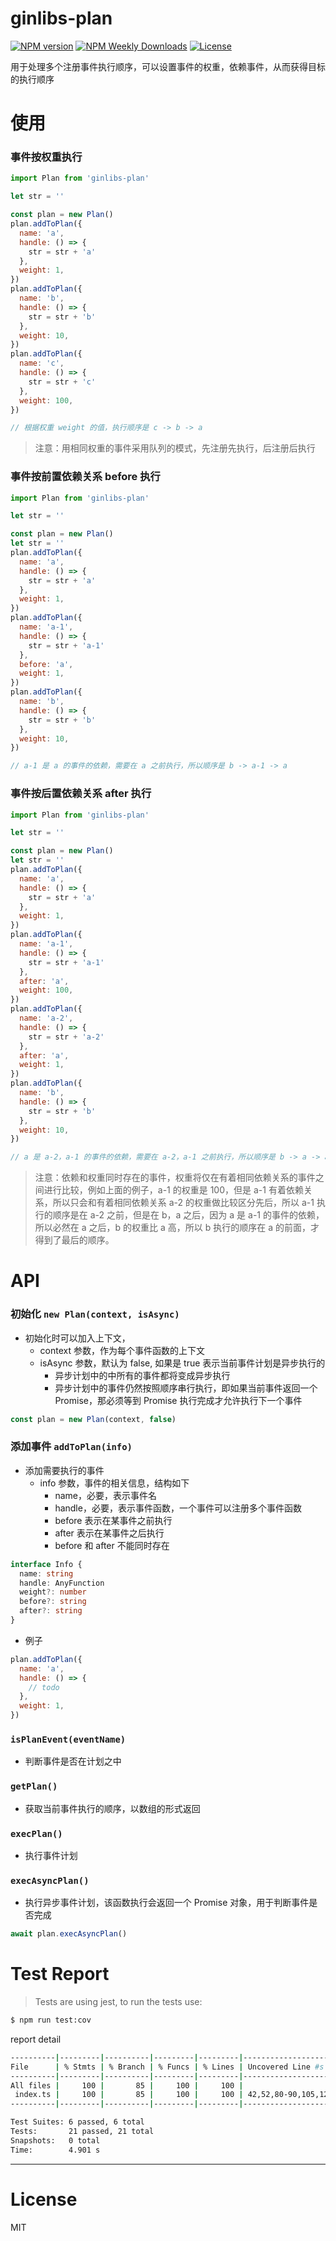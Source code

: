 # ginlibs-plan

[![NPM version](https://badgen.net/npm/v/ginlibs-plan)](https://www.npmjs.com/package/ginlibs-plan)
[![NPM Weekly Downloads](https://badgen.net/npm/dw/ginlibs-plan)](https://www.npmjs.com/package/ginlibs-plan)
[![License](https://badgen.net/npm/license/ginlibs-plan)](https://www.npmjs.com/package/ginlibs-plan)

用于处理多个注册事件执行顺序，可以设置事件的权重，依赖事件，从而获得目标的执行顺序

# 使用

### 事件按权重执行

```js
import Plan from 'ginlibs-plan'

let str = ''

const plan = new Plan()
plan.addToPlan({
  name: 'a',
  handle: () => {
    str = str + 'a'
  },
  weight: 1,
})
plan.addToPlan({
  name: 'b',
  handle: () => {
    str = str + 'b'
  },
  weight: 10,
})
plan.addToPlan({
  name: 'c',
  handle: () => {
    str = str + 'c'
  },
  weight: 100,
})

// 根据权重 weight 的值，执行顺序是 c -> b -> a
```

> 注意：用相同权重的事件采用队列的模式，先注册先执行，后注册后执行

### 事件按前置依赖关系 before 执行

```js
import Plan from 'ginlibs-plan'

let str = ''

const plan = new Plan()
let str = ''
plan.addToPlan({
  name: 'a',
  handle: () => {
    str = str + 'a'
  },
  weight: 1,
})
plan.addToPlan({
  name: 'a-1',
  handle: () => {
    str = str + 'a-1'
  },
  before: 'a',
  weight: 1,
})
plan.addToPlan({
  name: 'b',
  handle: () => {
    str = str + 'b'
  },
  weight: 10,
})

// a-1 是 a 的事件的依赖，需要在 a 之前执行，所以顺序是 b -> a-1 -> a
```

### 事件按后置依赖关系 after 执行

```js
import Plan from 'ginlibs-plan'

let str = ''

const plan = new Plan()
let str = ''
plan.addToPlan({
  name: 'a',
  handle: () => {
    str = str + 'a'
  },
  weight: 1,
})
plan.addToPlan({
  name: 'a-1',
  handle: () => {
    str = str + 'a-1'
  },
  after: 'a',
  weight: 100,
})
plan.addToPlan({
  name: 'a-2',
  handle: () => {
    str = str + 'a-2'
  },
  after: 'a',
  weight: 1,
})
plan.addToPlan({
  name: 'b',
  handle: () => {
    str = str + 'b'
  },
  weight: 10,
})

// a 是 a-2，a-1 的事件的依赖，需要在 a-2，a-1 之前执行，所以顺序是 b -> a -> a-1 -> a-2
```

> 注意：依赖和权重同时存在的事件，权重将仅在有着相同依赖关系的事件之间进行比较，例如上面的例子，a-1 的权重是 100，但是 a-1 有着依赖关系，所以只会和有着相同依赖关系 a-2 的权重做比较区分先后，所以 a-1 执行的顺序是在 a-2 之前，但是在 b，a 之后，因为 a 是 a-1 的事件的依赖，所以必然在 a 之后，b 的权重比 a 高，所以 b 执行的顺序在 a 的前面，才得到了最后的顺序。

# API

### 初始化 `new Plan(context, isAsync)`

- 初始化时可以加入上下文，
  - context 参数，作为每个事件函数的上下文
  - isAsync 参数，默认为 false, 如果是 true 表示当前事件计划是异步执行的
    - 异步计划中的中所有的事件都将变成异步执行
    - 异步计划中的事件仍然按照顺序串行执行，即如果当前事件返回一个 Promise，那必须等到 Promise 执行完成才允许执行下一个事件

```js
const plan = new Plan(context, false)
```

### 添加事件 `addToPlan(info)`

- 添加需要执行的事件
  - info 参数，事件的相关信息，结构如下
    - name，必要，表示事件名
    - handle，必要，表示事件函数，一个事件可以注册多个事件函数
    - before 表示在某事件之前执行
    - after 表示在某事件之后执行
    - before 和 after 不能同时存在

```ts
interface Info {
  name: string
  handle: AnyFunction
  weight?: number
  before?: string
  after?: string
}
```

- 例子

```js
plan.addToPlan({
  name: 'a',
  handle: () => {
    // todo
  },
  weight: 1,
})
```

### `isPlanEvent(eventName)`

- 判断事件是否在计划之中

### `getPlan()`

- 获取当前事件执行的顺序，以数组的形式返回

### `execPlan()`

- 执行事件计划

### `execAsyncPlan()`

- 执行异步事件计划，该函数执行会返回一个 Promise 对象，用于判断事件是否完成

```js
await plan.execAsyncPlan()
```

# Test Report

> Tests are using jest, to run the tests use:

```sh
$ npm run test:cov
```

report detail

```sh
----------|---------|----------|---------|---------|-------------------------------------
File      | % Stmts | % Branch | % Funcs | % Lines | Uncovered Line #s                   
----------|---------|----------|---------|---------|-------------------------------------
All files |     100 |       85 |     100 |     100 |                                     
 index.ts |     100 |       85 |     100 |     100 | 42,52,80-90,105,122,134,146,158,263 
----------|---------|----------|---------|---------|-------------------------------------

Test Suites: 6 passed, 6 total
Tests:       21 passed, 21 total
Snapshots:   0 total
Time:        4.901 s
```

---

# License

MIT
